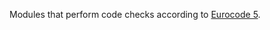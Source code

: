 Modules that perform code checks according to [Eurocode 5](https://eurocodes.jrc.ec.europa.eu/showpage.php?id=135).
